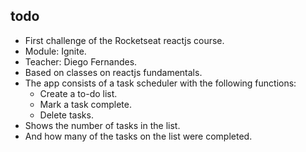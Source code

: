 ## todo
- First challenge of the Rocketseat reactjs course.
- Module: Ignite.
- Teacher: Diego Fernandes.
- Based on classes on reactjs fundamentals.
- The app consists of a task scheduler with the following functions:
  - Create a to-do list.
  - Mark a task complete.
  - Delete tasks.
- Shows the number of tasks in the list.
- And how many of the tasks on the list were completed.
